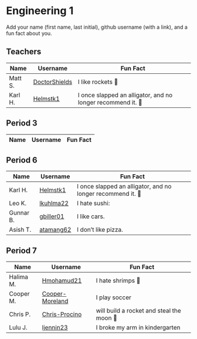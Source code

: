 # Engineering 1

Add your name (first name, last initial), github username (with a link), and a fun fact about you.

## Teachers
Name | Username | Fun Fact
--- | --- | ---
Matt S. | [DoctorShields](https://github.com/DoctorShields) | I like rockets :rocket:
Karl H. | [Helmstk1](https://github.com/Helmstk1) | I once slapped an alligator, and no longer recommend it. :crocodile:

## Period 3
Name | Username | Fun Fact
--- | --- | ---

## Period 6
Name | Username | Fun Fact
--- | --- | ---
Karl H. | [Helmstk1](https://github.com/Helmstk1) | I once slapped an alligator, and no longer recommend it. :crocodile:
Leo K. | [lkuhlma22](https://github.com/lkuhlma22) | I hate sushi:
Gunnar B. | [gbiller01](https://github.com/gbiller01) |I like cars.
Asish T. | [atamang62](https://github.com/atamang62) | I don’t like pizza.





## Period 7
Name | Username | Fun Fact
--- | --- | ---
Halima M. | [Hmohamud21](https://github.com/hmohamud21) | I hate shrimps :shrimp:
Cooper M. | [Cooper-Moreland](https://github.com/Cooper-Moreland) | I play soccer
Chris P.| [Chris-Procino](https://github.com/Chris-Procino) | will build a rocket and steal the moon :rocket:
Lulu J. | [ljennin23](https://github.com/ljennin23) | I broke my arm in kindergarten
